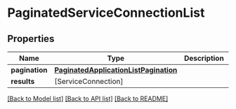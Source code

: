 # PaginatedServiceConnectionList

## Properties
Name | Type | Description | Notes
------------ | ------------- | ------------- | -------------
**pagination** | [**PaginatedApplicationListPagination**](PaginatedApplicationListPagination.md) |  | 
**results** | [ServiceConnection] |  | 

[[Back to Model list]](../README.md#documentation-for-models) [[Back to API list]](../README.md#documentation-for-api-endpoints) [[Back to README]](../README.md)


